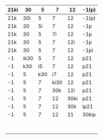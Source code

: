 | 21ki | 30   | 5   | 7    | 12   | -1(p) |
| ---- | ---- | --- | ---- | ---- | ----- |
| 21k  | 30i  | 5   | 7    | 12   | -1(p) |
| 21k  | 30   | 5i  | 7    | 12   | -1p   |
| 21k  | 30   | 5   | 7i   | 12   | -1p   |
| 21k  | 30   | 5   | 7    | 12i  | -1p   |
| 21k  | 30   | 5   | 7    | 12   | -1pi  |
| -1   | ik30 | 5   | 7    | 12   | p21   |
| -1   | k30  | i5  | 7    | 12   | p21   |
| -1   | 5    | k30 | i7   | 12   | p21   |
| -1   | 5    | 7   | ki30 | 12   | p21   |
| -1   | 5    | 7   | 30k  | 12i  | p21   |
| -1   | 5    | 7   | 12   | 30ki | p21   |
| -1   | 5    | 7   | 12   | 30k  | ip21  |
| -1   | 5    | 7   | 12   | 21   | 30kip |
|      |      |     |      |      |       |
|      |      |     |      |      |       |
|      |      |     |      |      |       |
|      |      |     |      |      |       |
|      |      |     |      |      |       |
|      |      |     |      |      |       |
|      |      |     |      |      |       |
|      |      |     |      |      |       |
